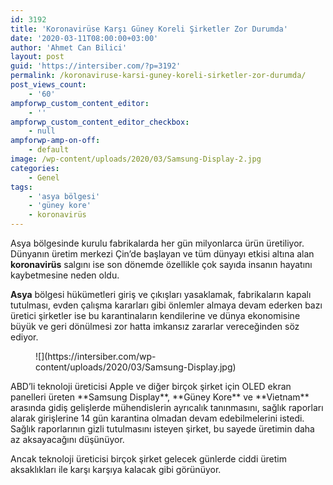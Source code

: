 ```yaml
---
id: 3192
title: 'Koronavirüse Karşı Güney Koreli Şirketler Zor Durumda'
date: '2020-03-11T08:00:00+03:00'
author: 'Ahmet Can Bilici'
layout: post
guid: 'https://intersiber.com/?p=3192'
permalink: /koronaviruse-karsi-guney-koreli-sirketler-zor-durumda/
post_views_count:
    - '60'
ampforwp_custom_content_editor:
    - ''
ampforwp_custom_content_editor_checkbox:
    - null
ampforwp-amp-on-off:
    - default
image: /wp-content/uploads/2020/03/Samsung-Display-2.jpg
categories:
    - Genel
tags:
    - 'asya bölgesi'
    - 'güney kore'
    - koronavirüs
---
```


Asya bölgesinde kurulu fabrikalarda her gün milyonlarca ürün üretiliyor. Dünyanın üretim merkezi Çin’de başlayan ve tüm dünyayı etkisi altına alan **koronavirüs** salgını ise son dönemde özellikle çok sayıda insanın hayatını kaybetmesine neden oldu.

**Asya** bölgesi hükümetleri giriş ve çıkışları yasaklamak, fabrikaların kapalı tutulması, evden çalışma kararları gibi önlemler almaya devam ederken bazı üretici şirketler ise bu karantinaların kendilerine ve dünya ekonomisine büyük ve geri dönülmesi zor hatta imkansız zararlar vereceğinden söz ediyor.

<figure class="wp-block-image size-large">![](https://intersiber.com/wp-content/uploads/2020/03/Samsung-Display.jpg)</figure>ABD’li teknoloji üreticisi Apple ve diğer birçok şirket için OLED ekran panelleri üreten **Samsung Display**, **Güney Kore** ve **Vietnam** arasında gidiş gelişlerde mühendislerin ayrıcalık tanınmasını, sağlık raporları alarak girişlerine 14 gün karantina olmadan devam edebilmelerini istedi. Sağlık raporlarının gizli tutulmasını isteyen şirket, bu sayede üretimin daha az aksayacağını düşünüyor.

Ancak teknoloji üreticisi birçok şirket gelecek günlerde ciddi üretim aksaklıkları ile karşı karşıya kalacak gibi görünüyor.